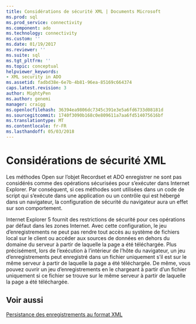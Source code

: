 ```yaml
---
title: Considérations de sécurité XML | Documents Microsoft
ms.prod: sql
ms.prod_service: connectivity
ms.component: ado
ms.technology: connectivity
ms.custom: ''
ms.date: 01/19/2017
ms.reviewer: ''
ms.suite: sql
ms.tgt_pltfrm: ''
ms.topic: conceptual
helpviewer_keywords:
- XML security in ADO
ms.assetid: fadbd38e-6e7b-4b81-96ea-85169c664374
caps.latest.revision: 3
author: MightyPen
ms.author: genemi
manager: craigg
ms.openlocfilehash: 36394ea9806dc7345c391e3e5a6fd6733d08181d
ms.sourcegitcommit: 1740f3090b168c0e809611a7aa6fd514075616bf
ms.translationtype: MT
ms.contentlocale: fr-FR
ms.lasthandoff: 05/03/2018
---
```

# <a name="xml-security-considerations"></a>Considérations de sécurité XML
Les méthodes Open sur l’objet Recordset et ADO enregistrer ne sont pas considérés comme des opérations sécurisées pour s’exécuter dans Internet Explorer. Par conséquent, si ces méthodes sont utilisées dans un code de script qui s’exécute dans une application ou un contrôle qui est hébergé dans un navigateur, la configuration de sécurité du navigateur aura un effet sur son comportement.  
  
 Internet Explorer 5 fournit des restrictions de sécurité pour ces opérations par défaut dans les zones Internet. Avec cette configuration, le jeu d’enregistrements ne peut pas rendre tout accès au système de fichiers local sur le client ou accéder aux sources de données en dehors du domaine du serveur à partir de laquelle la page a été téléchargée. Plus précisément, lors de l’exécution à l’intérieur de l’hôte du navigateur, un jeu d’enregistrements peut enregistré dans un fichier uniquement s’il est sur le même serveur à partir de laquelle la page a été téléchargée. De même, vous pouvez ouvrir un jeu d’enregistrements en le chargeant à partir d’un fichier uniquement si ce fichier se trouve sur le même serveur à partir de laquelle la page a été téléchargée.  
  
## <a name="see-also"></a>Voir aussi  
 [Persistance des enregistrements au format XML](../../../ado/guide/data/persisting-records-in-xml-format.md)
